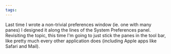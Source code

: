 ```yaml
---
tags: 
---
```


Last time I wrote a non-trivial preferences window (ie. one with many panes) I designed it along the lines of the System Preferences panel. Revisiting the topic, this time I'm going to just stick the panes in the tool bar, like pretty much every other application does (including Apple apps like Safari and Mail).
